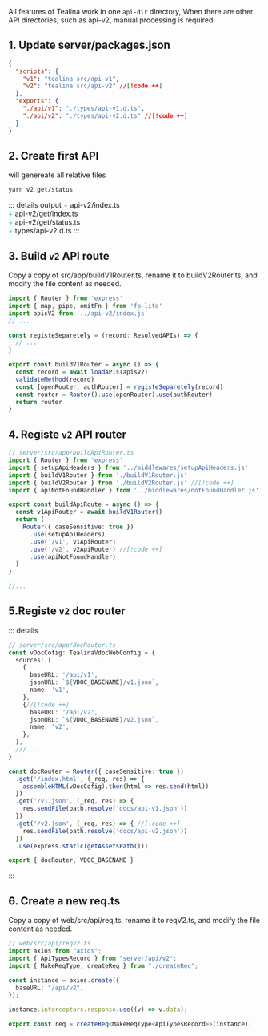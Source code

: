 All features of Tealina work in one `api-dir` directory, When there are other API directories, such as api-v2, manual processing is required:

## 1. Update server/packages.json
```json {4}
{
  "scripts": {
    "v1": "tealina src/api-v1",
    "v2": "tealina src/api-v2" //[!code ++]
  },
  "exports": {
    "./api/v1": "./types/api-v1.d.ts",
    "./api/v2": "./types/api-v2.d.ts" //[!code ++]
  }
}
```

## 2. Create first API 
will genereate all relative files
```bash
yarn v2 get/status
```
::: details output
<span style="color:#3dd68c"> + </span> api-v2/index.ts\
<span style="color:#3dd68c"> + </span> api-v2/get/index.ts\
<span style="color:#3dd68c"> + </span> api-v2/get/status.ts\
<span style="color:#3dd68c"> + </span> types/api-v2.d.ts
:::

## 3. Build `v2` API route
Copy a copy of src/app/buildV1Router.ts, rename it to buildV2Router.ts, and modify the file content as needed.
```ts {3,11}
import { Router } from 'express'
import { map, pipe, omitFn } from 'fp-lite'
import apisV2 from '../api-v2/index.js' 
// ...

const registeSeparetely = (record: ResolvedAPIs) => {
  // ...
}

export const buildV1Router = async () => {
  const record = await loadAPIs(apisV2)
  validateMethod(record)
  const [openRouter, authRouter] = registeSeparetely(record)
  const router = Router().use(openRouter).use(authRouter)
  return router
}

```
## 4. Registe `v2` API router
```ts 
// server/src/app/buildApiRouter.ts
import { Router } from 'express'
import { setupApiHeaders } from '../middlewares/setupApiHeaders.js'
import { buildV1Router } from './buildV1Router.js'
import { buildV2Router } from './buildV2Router.js' //[!code ++]
import { apiNotFoundHandler } from '../middlewares/notFoundHandler.js'

export const buildApiRoute = async () => {
  const v1ApiRouter = await buildV1Router()
  return (
    Router({ caseSensitive: true })
      .use(setupApiHeaders)
      .use('/v1', v1ApiRouter)
      .use('/v2', v2ApiRouter) //[!code ++]
      .use(apiNotFoundHandler)
  )
}

//...
```

## 5.Registe `v2` doc router
::: details
```ts {9-13,25-27}
// server/src/app/docRouter.ts
const vDocCofig: TealinaVdocWebConfig = {
  sources: [
    {
      baseURL: '/api/v1',
      jsonURL: `${VDOC_BASENAME}/v1.json`,
      name: 'v1',
    },
    {//[!code ++]
      baseURL: '/api/v2',
      jsonURL: `${VDOC_BASENAME}/v2.json`,
      name: 'v2',
    },
  ],
  ///....
}

const docRouter = Router({ caseSensitive: true })
  .get('/index.html', (_req, res) => {
    assembleHTML(vDocCofig).then(html => res.send(html))
  })
  .get('/v1.json', (_req, res) => {
    res.sendFile(path.resolve('docs/api-v1.json'))
  })
  .get('/v2.json', (_req, res) => { //[!code ++]
    res.sendFile(path.resolve('docs/api-v2.json'))
  })
  .use(express.static(getAssetsPath()))

export { docRouter, VDOC_BASENAME }
```
:::

## 6. Create a new req.ts
Copy a copy of web/src/api/req.ts, rename it to reqV2.ts, and modify the file content as needed.
```ts [reqV2.ts] {3}
// web/src/api/reqV2.ts
import axios from "axios";
import { ApiTypesRecord } from "server/api/v2";
import { MakeReqType, createReq } from "./createReq";

const instance = axios.create({
  baseURL: "/api/v2",
});

instance.interceptors.response.use((v) => v.data);

export const req = createReq<MakeReqType<ApiTypesRecord>>(instance);
```
